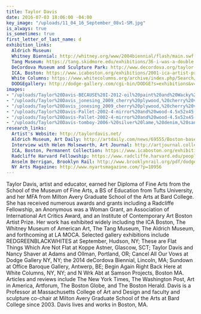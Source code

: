 ```yaml
---
title: Taylor Davis
date: 2016-07-03 18:06:00 -04:00
key_image: "/uploads/11_04_16_September_08v1-SM.jpg"
is_always: true
is_sometimes: true
first_letter_of_last_name: d
exhibition_links:
  Aldrich Museum: 
  Whitney Biennial: http://whitney.org/www/2004biennial/flash/main.swf
  Tang Museum: https://tang.skidmore.edu/exhibitions/36-i-was-a-double
  DeCordova Museum and Sculpture Park: http://www.decordova.org/taylor-davis
  ICA, Boston: https://www.icaboston.org/exhibitions/2001-ica-artist-prize-taylor-davis
  White Columns: https://www.whitecolumns.org/archive/index.php/Search/Index/search/%22Taylor+Davis%22
  DODGEgallery: http://dodge-gallery.com/cgi-bin/DODGE?s=exhibitions&v=2012171419247864580898438943
images:
- "/uploads/Taylor%20Davis-BECAUSE%20I-2012-oil%20paint%20and%20Wacky%20Wood-45x27x27-3.jpg"
- "/uploads/Taylor%20Davis_jonesing_2009_cherry%20plywood,%20cherry%20veneer,%20and%20wood_35x32x30_2.jpg"
- "/uploads/Taylor%20Davis_jonesing_2009_cherry%20plywood,%20cherry%20veneer,%20and%20wood_35x32x30_3.jpg"
- "/uploads/Taylor%20Davis-Pallet-2002-4-mirror%20and%20wood-4.5x52x45(ICA%20Installation).jpg"
- "/uploads/Taylor%20Davis-Pallet-2002-4-mirror%20and%20wood-4.5x52x45-1.jpg"
- "/uploads/Taylor%20Davis-tomboy-2006-%20silver%20lame,%20denim,%20sand-11x12x7-1jpeg.jpeg"
research_links:
  Artist's Website: http://taylordavis.net/
  Aldrich Museum, Art Daily: http://artdaily.com/news/69555/Boston-based-artist-Taylor-Davis-opens-exhibition-at-the-Aldrich-Contemporary-Art-Museum#.V7CcBZMrK8U
  Interview with Helen Molseworth, Art Journal: http://artjournal.collegeart.org/?p=2255
  ICA, Boston, Permanent Collection: https://www.icaboston.org/exhibitions/permanent-collection
  Radcliffe Harvard Fellowship: https://www.radcliffe.harvard.edu/people/taylor-davis
  Anselm Berrigan, Brooklyn Rail: http://www.brooklynrail.org/pdf/dodge_gallery---Taylor_Davis.pdf
  NY Arts Magazine: http://www.nyartsmagazine.com/?p=10956
---
```


Taylor Davis, artist and educator, earned her Diploma of Fine Arts from the School of the Museum of Fine Arts, a BS of Education from Tufts University, and her MFA from Milton Avery Graduate School of the Arts at Bard College. She has received numerous awards and grants including a Radcliffe Fellowship, an Anonymous was a Woman Grant, an Association of International Art Critics Award, and an Institute of Contemporary Art Boston Artist Prize. Her work has exhibited widely including the ICA Boston, The Whitney Museum of American Art, The Tang Museum, The Aldrich Museum, and forthcoming at LA MOCA. Selected gallery exhibitions include REDGREENBLACKWHITES at September, Hudson, NY; These are Flat Things Which Are Not Flat at Koppe Astner, Glascow, SCT; Taylor Davis and Nancy Shaver at Adams and Ollman, Portland, OR; Cancel All Our Vows at Dodge Gallery NY, NY; the 2014 deCordova Biennial, Lincoln, MA;  Sundown at Office Baroque Gallery, Antwerp, BE; Begin Again Right Back Here at White Columns, NY, NY;  and N Wrk Abt at Samson Projects, Boston MA.
Articles and reviews include The New York Times, The Washington Post, Art in America, Artforum, The Boston Globe, and The Boston Herald. 
Davis is a Professor at Massachusetts College of Art and Design and faculty and sculpture co-chair at Milton Avery Graduate School of the Arts at Bard College since 2003. Davis lives and works in Boston, MA. 
